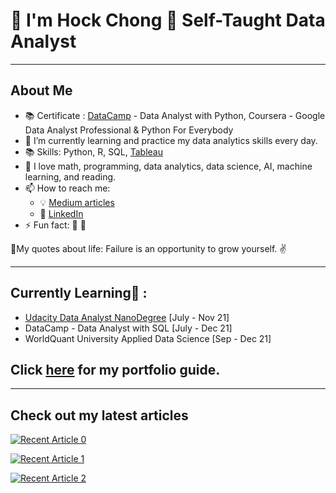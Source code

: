 # 👋 I'm Hock Chong :crossed_fingers: Self-Taught Data Analyst 

***
## About Me 
- 📚 Certificate : [DataCamp](https://www.datacamp.com/profile/ganhockchong) - Data Analyst with Python, Coursera - Google Data Analyst Professional & Python For Everybody 
- 🌱 I’m currently learning and practice my data analytics skills every day.
- 📚 Skills: Python, R, SQL, [Tableau](https://public.tableau.com/app/profile/hockchong)
- :compass: I love math, programming, data analytics, data science, AI, machine learning, and reading.
- 📫 How to reach me: 
  - :bulb: [Medium articles](https://medium.com/@HockChong)
  - :office: [LinkedIn](https://https://www.linkedin.com/in/hockchong/)
- ⚡ Fun fact: 🧘 :basketball:

💪My quotes about life: Failure is an opportunity to grow yourself. ✌️

***

## Currently Learning🚧 :
- [Udacity Data Analyst NanoDegree](https://github.com/HockChong/Udacity-Data-Analyst-NanoDegree) [July - Nov 21] 
- DataCamp - Data Analyst with SQL [July - Dec 21]
- WorldQuant University Applied Data Science [Sep - Dec 21]

## Click [here](https://github.com/HockChong/Portfolio-Guide/blob/main/README.md) for my portfolio guide. 

***

## Check out my latest articles
<a target="_blank" href="https://github-readme-medium-recent-article.vercel.app/medium/@HockChong/0"><img src="https://github-readme-medium-recent-article.vercel.app/medium/@HockChong/0" alt="Recent Article 0">

<a target="_blank" href="https://github-readme-medium-recent-article.vercel.app/medium/@HockChong/1"><img src="https://github-readme-medium-recent-article.vercel.app/medium/@HockChong/1" alt="Recent Article 1">
  
<a target="_blank" href="https://github-readme-medium-recent-article.vercel.app/medium/@HockChong/2"><img src="https://github-readme-medium-recent-article.vercel.app/medium/@HockChong/2" alt="Recent Article 2">

